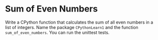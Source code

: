 # Sum of Even Numbers

Write a CPython function that calculates the sum of all even numbers in a list of integers.
Name the package `CPythonLearn1` and the function `sum_of_even_numbers`.
You can run the unittest tests.
